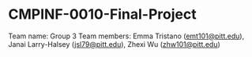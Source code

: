 # CMPINF-0010-Final-Project

Team name:  Group 3
Team members: Emma Tristano (emt101@pitt.edu), Janai Larry-Halsey (jsl79@pitt.edu), Zhexi Wu (zhw101@pitt.edu)
